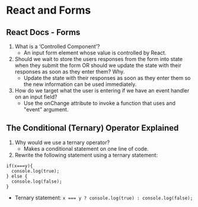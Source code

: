 # React and Forms

## React Docs - Forms

1. What is a ‘Controlled Component’?
   * An input form element whose value is controlled by React.
2. Should we wait to store the users responses from the form into state when they submit the form OR should we update the state with their responses as soon as they enter them? Why.
   * Update the state with their responses as soon as they enter them so the new information can be used immediately.
3. How do we target what the user is entering if we have an event handler on an input field?
   * Use the onChange attribute to invoke a function that uses and "event" argument.

## The Conditional (Ternary) Operator Explained

1. Why would we use a ternary operator?
   * Makes a conditional statement on one line of code.
2. Rewrite the following statement using a ternary statement:

```
if(x===y){
  console.log(true);
} else {
  console.log(false);
}
```

* Ternary statement: `x === y ? console.log(true) : console.log(false);`
